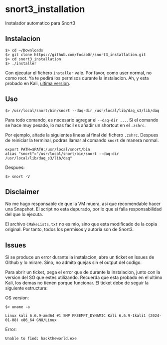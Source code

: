 # snort3_installation

Instalador automatico para Snort3

## Instalacion

```
$> cd ~/Downloads
$> git clone https://github.com/focab0r/snort3_installation.git
$> cd snort3_installation
$> ./installer
```

Con ejecutar el fichero `installer` vale. Por favor, como user normal, no como root. Ya te pedirá los permisos durante la instalacion. Ah, y esta probado en Kali, [ultima version](https://cdimage.kali.org/kali-2024.1/kali-linux-2024.1-virtualbox-amd64.7z). 

## Uso ##

```
$> /usr/local/snort/bin/snort --daq-dir /usr/local/lib/daq_s3/lib/daq 
```
Para todo comando, es necesario agregar el `--daq-dir ...`. Si el comando se hace muy pesado, lo mas facil es añadir un shortcut en el `.zshrc`.

Por ejemplo, añade la siguientes lineas al final del fichero `.zshrc`. Despues de reiniciar la terminal, podras llamar al comando `snort` de manera normal.
```
export PATH=$PATH:/usr/local/snort/bin
alias "snort"="/usr/local/snort/bin/snort --daq-dir /usr/local/lib/daq_s3/lib/daq"
```
Despues:
```
$> snort -V
```
## Disclaimer ##

No me hago responsable de que la VM muera, asi que recomendable hacer una Snapshot. El script no esta depurado, por lo que si falla responsabilidad del que lo ejecuta.

El archivo `CMakeLists.txt` no es mio, sino que esta modificado de la copia original. Por tanto, todos los permisos y autoria son de Snort3.

## Issues ##

Si se produce un error durante la instalacion, abre un ticket en Issues de Github y lo mirare. Sino, no admito quejas sin el output del codigo.

Para abrir un ticket, pega el error que de durante la instalacion, junto con la version del SO que estes utilizando. Recuerda que esta probado en el ultimo Kali, los demas no tienen porque funcionar. El ticket debe de seguir la siguiente estructura:

OS version:
```
$> uname -a    

Linux kali 6.6.9-amd64 #1 SMP PREEMPT_DYNAMIC Kali 6.6.9-1kali1 (2024-01-08) x86_64 GNU/Linux
```
Error:
```
Unable to find: hacktheworld.exe
```
